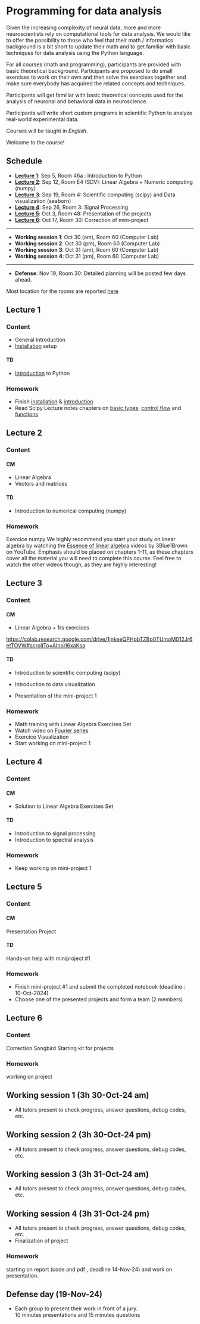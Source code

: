 # Programming for data analysis

Given the increasing complexity of neural data, more and more neuroscientists rely on computational tools for data analysis. We would like to offer the possibility to those who feel that their math / informatics background is a bit short to update their math and to get familiar with basic techniques for data analysis using the Python language.

For all courses (math and programming), participants are provided with basic theoretical background. Participants are proposed to do small exercises to work on their own and then solve the exercises together and make sure everybody has acquired the related concepts and techniques.

Participants will get familiar with basic theoretical concepts used for the analysis of neuronal and behavioral data in neuroscience.

Participants will write short custom programs in scientific Python to analyze real-world experimental data.

Courses will be taught in *English*.

Welcome to the course!

## Schedule


- **[Lecture 1](#lecture-1)**: Sep 5, Room 46a :  Introduction to Python
- **[Lecture 2](#lecture-2)**: Sep 12, Room E4 (SDV): Linear Algebra + Numeric computing (numpy)
- **[Lecture 3](#lecture-3)**: Sep 19, Room 4:  Scientific computing (scipy)  and Data visualization (seaborn)
- **[Lecture 4](#lecture-4)**: Sep 26, Room 3: Signal Processing
- **[Lecture 5](#lecture-5)**: Oct 3, Room 48:   Presentation of the projects
- **[Lecture 6](#lecture-6)**: Oct 17, Room 30:  Correction of mini-project
---
- **Working session 1**: Oct 30 (am), Room 60 (Computer Lab)
- **Working session 2**: Oct 30 (pm), Room 60 (Computer Lab)
- **Working session 3**: Oct 31 (am), Room 60 (Computer Lab)
- **Working session 4**: Oct 31 (pm), Room 60 (Computer Lab)
---
- **Defense**: Nov 19, Room 30: Detailed planning will be posted few days ahead.

Most location for the rooms are reported [here](https://moodle.u-bordeaux.fr/pluginfile.php/321857/mod_folder/content/0/Rooms-Master-Neurosciences%20Campus%20Carreire%202024.pdf?forcedownload=1) 

## Lecture 1

### Content

- General Introduction
- [Installation](lessons/programming/L01-installation.md) setup
#### TD
- [Introduction](lessons/programming/L01-introduction-to-python.md) to Python

### Homework

- Finish [installation](lessons/programming/L01-installation.md) & [introduction](lessons/programming/L01-introduction-to-python.md)
- Read Scipy Lecture notes chapters on [basic types](http://scipy-lectures.org/intro/language/basic_types.html), [control flow](http://scipy-lectures.org/intro/language/control_flow.html) and [functions](http://scipy-lectures.org/intro/language/functions.html)

## Lecture 2

### Content

#### CM

- Linear Algebra
- Vectors and matrices

#### TD

- Introduction to numerical computing (numpy)



### Homework

Exercice numpy
We highly recommend you start your study on linear algebra by watching the
[Essence of linear algebra](https://www.youtube.com/playlist?list=PLZHQObOWTQDPD3MizzM2xVFitgF8hE_ab)
videos by 3Blue1Brown on YouTube. Emphasis should be placed on chapters 1-11, as these
chapters cover all the material you will need to complete this course. Feel free
to watch the other videos though, as they are highly interesting!

## Lecture 3

### Content

#### CM

- Linear Algebra + 1rs exercices

https://colab.research.google.com/drive/1jnkeeQPHpbTZBp0TUmoM012Jr6etTOVW#scrollTo=AInorI6xaKsa


#### TD

- Introduction to scientific computing (scipy)
- Introduction to data visualization 

- Presentation of the mini-project 1

### Homework
- Math training with Linear Algebra Exercises Set 
- Watch video on [Fourier series](https://www.youtube.com/watch?v=7ssUImv8e4w) 
- Exercice Visualization
- Start working on mini-project 1

## Lecture 4

### Content

#### CM
- Solution to Linear Algebra Exercises Set 

#### TD

- Introduction to signal processing
- Introduction to spectral analysis


### Homework
- Keep working on mini-project 1


## Lecture 5

### Content

#### CM 
Presentation  Project

#### TD 

Hands-on help with miniproject #1 

### Homework
- Finish mini-project #1 and submit the completed notebook (deadline : 10-Oct-2024)
- Choose one of the presented projects and form a team (2 members)


## Lecture 6

### Content
Correction Songbird
Starting kit for projects

### Homework

working on project

## Working session 1 (3h 30-Oct-24 am)

- All tutors present to check progress, answer questions, debug codes, etc.

## Working session 2 (3h 30-Oct-24 pm)

- All tutors present to check progress, answer questions, debug codes, etc.

## Working session 3 (3h 31-Oct-24 am)

- All tutors present to check progress, answer questions, debug codes, etc.

## Working session 4 (3h 31-Oct-24 pm)

- All tutors present to check progress, answer questions, debug codes, etc.
- Finalization of project

### Homework

starting on report (code and pdf , deadline 14-Nov-24) 
and work on presentation.

## Defense day (19-Nov-24)

- Each group to present their work in front of a jury.  
  10 minutes presentations and 15 minutes questions
